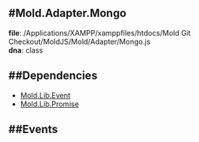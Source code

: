 
#Mold.Adapter.Mongo
---------------------------------------

__file__: /Applications/XAMPP/xamppfiles/htdocs/Mold Git Checkout/MoldJS/Mold/Adapter/Mongo.js  
__dna__: class  


	






##Dependencies
--------------

* [Mold.Lib.Event](../../Mold/Lib/Event.md) 
* [Mold.Lib.Promise](../../Mold/Lib/Promise.md) 


##Events
--------------






 

 


 



		

